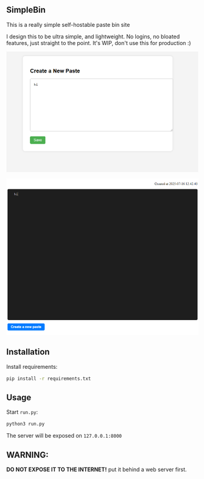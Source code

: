 ## SimpleBin

This is a really simple self-hostable paste bin site

I design this to be ultra simple, and lightweight. No logins, no bloated features, just straight to the point.
It's WIP, don't use this for production :)

![Screenshot 1](https://github.com/chadsec1/SimpleBin/raw/main/docs/screenshots/Screenshot_1.png "Screenshot 1")

![Screenshot 1](https://github.com/chadsec1/SimpleBin/raw/main/docs/screenshots/Screenshot_2.png "Screenshot 1")

## Installation
Install requirements:
```sh
pip install -r requirements.txt
```

## Usage
Start `run.py`:
```sh
python3 run.py
```

The server will be exposed on `127.0.0.1:8000`

## WARNING: 
**DO NOT EXPOSE IT TO THE INTERNET!** put it behind a web server first.
